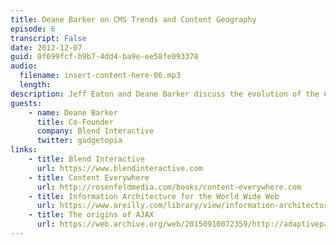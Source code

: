 ```yaml
---
title: Deane Barker on CMS Trends and Content Geography
episode: 6
transcript: False
date: 2012-12-07
guid: 0f699fcf-b9b7-4dd4-ba9e-ee58fe093378
audio: 
  filename: insert-content-here-06.mp3
  length: 
description: Jeff Eaton and Deane Barker discuss the evolution of the CMS, its impact on content strategy, and the ins and outs of content modeling.
guests:
    - name: Deane Barker
      title: Co-Founder
      company: Blend Interactive
      twitter: gadgetopia
links: 
    - title: Blend Interactive
      url: https://www.blendinteractive.com
    - title: Content Everywhere
      url: http://rosenfeldmedia.com/books/content-everywhere.com
    - title: Information Architecture for the World Wide Web
      url: https://www.oreilly.com/library/view/information-architecture-4th/9781491913529/
    - title: The origins of AJAX
      url: https://web.archive.org/web/20150910072359/http://adaptivepath.org/ideas/ajax-new-approach-web-applications/
---
```

